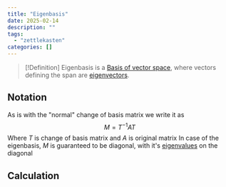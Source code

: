 ```yaml
---
title: "Eigenbasis"
date: 2025-02-14
description: ""
tags: 
  - "zettlekasten"
categories: []
---
```


> [!Definition]
> Eigenbasis is a [Basis of vector space](Basis%20of%20vector%20space.md), where vectors defining the span are [eigenvectors](Eigenvector.md).

## Notation
As is with the "normal" change of basis matrix we write it as $$M = T^{-1}AT$$
Where $T$ is change of basis matrix and $A$ is original matrix
In case of the eigenbasis, $M$ is guaranteed to be diagonal, with it's [eigenvalues](Eigenvalue.md) on the diagonal 

## Calculation

